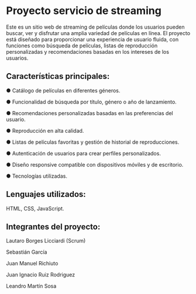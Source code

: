 # Proyecto servicio de streaming
Este es un sitio web de streaming de películas donde los usuarios pueden buscar, ver y disfrutar una amplia variedad de películas en línea. 
El proyecto está diseñado para proporcionar una experiencia de usuario fluida, con funciones como búsqueda de películas, listas de reproducción personalizadas y recomendaciones basadas en los intereses de los usuarios.

## Características principales:
● Catálogo de películas en diferentes géneros.

● Funcionalidad de búsqueda por título, género o año de lanzamiento.

● Recomendaciones personalizadas basadas en las preferencias del usuario.

● Reproducción en alta calidad.

● Listas de películas favoritas y gestión de historial de reproducciones.

● Autenticación de usuarios para crear perfiles personalizados.

● Diseño responsive compatible con dispositivos móviles y de escritorio.

● Tecnologías utilizadas.

## Lenguajes utilizados:
HTML, CSS, JavaScript.

## Integrantes del proyecto:
Lautaro Borges Licciardi (Scrum)

Sebastián García

Juan Manuel Richiuto

Juan Ignacio Ruiz Rodriguez

Leandro Martín Sosa

